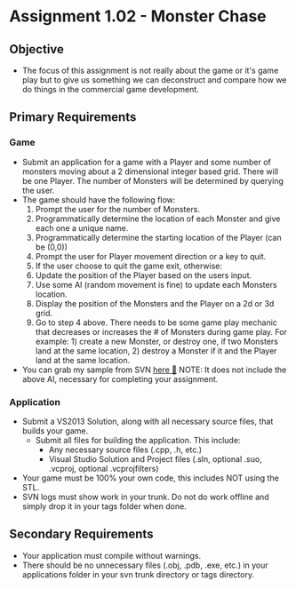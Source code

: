 ---
---

# Assignment 1.02 - Monster Chase

## Objective

- The focus of this assignment is not really about the game or it's game play but to give us something we can deconstruct and compare how we do things in the commercial game development.

## Primary Requirements

### Game

- Submit an application for a game with a Player and some number of monsters moving about a 2 dimensional integer based grid. There will be one Player. The number of Monsters will be determined by querying the user.
- The game should have the following flow:
  1. Prompt the user for the number of Monsters.
  2. Programmatically determine the location of each Monster and give each one a unique name.
  3. Programmatically determine the starting location of the Player (can be (0,0))
  4. Prompt the user for Player movement direction or a key to quit.
  5. If the user choose to quit the game exit, otherwise:
  6. Update the position of the Player based on the users input.
  7. Use some AI (random movement is fine) to update each Monsters location.
  8. Display the position of the Monsters and the Player on a 2d or 3d grid.
  9. Go to step 4 above.
   There needs to be some game play mechanic that decreases or increases the # of Monsters during game play. For example: 1) create a new Monster, or destroy one, if two Monsters land at the same location, 2) destroy a Monster if it and the Player land at the same location.
- You can grab my sample from SVN [here &#128193;](https://code.eaemgs.utah.edu/svn/eaemgs-C06/jbarnes/dropbox/MonsterChase.exe) NOTE: It does not include the above AI, necessary for completing your assignment.

### Application

- Submit a VS2013 Solution, along with all necessary source files, that builds your game.
  - Submit all files for building the application. This include:
    - Any necessary source files (.cpp, .h, etc.)
    - Visual Studio Solution and Project files (.sln, optional .suo, .vcproj, optional .vcprojfilters)
- Your game must be 100% your own code, this includes NOT using the STL.
- SVN logs must show work in your trunk. Do not do work offline and simply drop it in your tags folder when done.

## Secondary Requirements

- Your application must compile without warnings.
- There should be no unnecessary files (.obj, .pdb, .exe, etc.) in your applications folder in your svn trunk directory or tags directory.